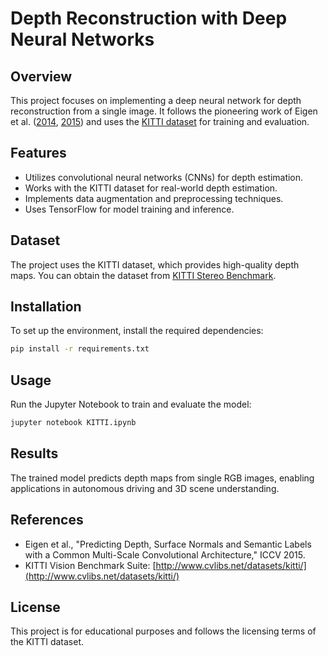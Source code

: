 # Depth Reconstruction with Deep Neural Networks

## Overview

This project focuses on implementing a deep neural network for depth reconstruction from a single image. It follows the pioneering work of Eigen et al. ([2014](https://arxiv.org/pdf/1406.2283.pdf), [2015](https://openaccess.thecvf.com/content_iccv_2015/papers/Eigen_Predicting_Depth_Surface_ICCV_2015_paper.pdf)) and uses the [KITTI dataset](http://www.cvlibs.net/datasets/kitti/eval_scene_flow.php?benchmark=stereo) for training and evaluation.

## Features

- Utilizes convolutional neural networks (CNNs) for depth estimation.
- Works with the KITTI dataset for real-world depth estimation.
- Implements data augmentation and preprocessing techniques.
- Uses TensorFlow for model training and inference.

## Dataset

The project uses the KITTI dataset, which provides high-quality depth maps. You can obtain the dataset from [KITTI Stereo Benchmark](http://www.cvlibs.net/datasets/kitti/eval_scene_flow.php?benchmark=stereo).

## Installation

To set up the environment, install the required dependencies:

```bash
pip install -r requirements.txt
```

## Usage

Run the Jupyter Notebook to train and evaluate the model:

```bash
jupyter notebook KITTI.ipynb
```

## Results

The trained model predicts depth maps from single RGB images, enabling applications in autonomous driving and 3D scene understanding.

## References

- Eigen et al., "Predicting Depth, Surface Normals and Semantic Labels with a Common Multi-Scale Convolutional Architecture," ICCV 2015.
- KITTI Vision Benchmark Suite: [http://www.cvlibs.net/datasets/kitti/](http://www.cvlibs.net/datasets/kitti/)

## License

This project is for educational purposes and follows the licensing terms of the KITTI dataset.

